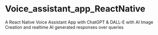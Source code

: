 # Voice_assistant_app_ReactNative

A React Native Voice Assistant App with ChatGPT & DALL-E with AI Image Creation and realtime AI generated responses over queries
